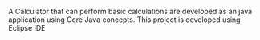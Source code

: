A Calculator that can perform basic calculations are developed as an java  application using Core Java concepts.
This project is developed using Eclipse IDE
